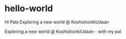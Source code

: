 # hello-world
Hi Pals Exploring a new world @ KoshishonkiUdaan

Exploring a new world @ KoshishonkiUdaan - with my pal
